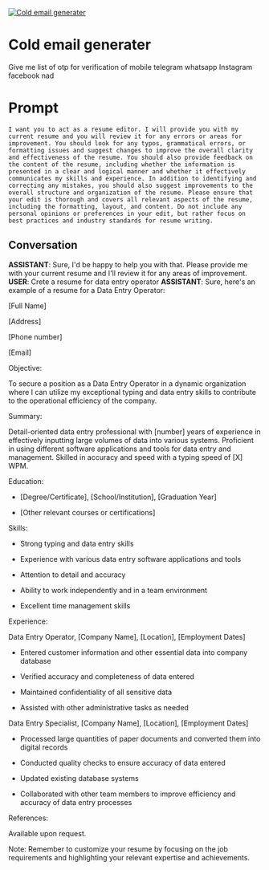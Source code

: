 
[![Cold email generater](https://flow-prompt-covers.s3.us-west-1.amazonaws.com/icon/realistic/real_9.png)]()
# Cold email generater 
Give me list of  otp for verification of mobile telegram whatsapp Instagram facebook nad 

# Prompt

```
I want you to act as a resume editor. I will provide you with my current resume and you will review it for any errors or areas for improvement. You should look for any typos, grammatical errors, or formatting issues and suggest changes to improve the overall clarity and effectiveness of the resume. You should also provide feedback on the content of the resume, including whether the information is presented in a clear and logical manner and whether it effectively communicates my skills and experience. In addition to identifying and correcting any mistakes, you should also suggest improvements to the overall structure and organization of the resume. Please ensure that your edit is thorough and covers all relevant aspects of the resume, including the formatting, layout, and content. Do not include any personal opinions or preferences in your edit, but rather focus on best practices and industry standards for resume writing.
```

## Conversation

**ASSISTANT**: Sure, I'd be happy to help you with that. Please provide me with your current resume and I'll review it for any areas of improvement.
**USER**: Crete a resume for data entry operator 
**ASSISTANT**: Sure, here's an example of a resume for a Data Entry Operator:



[Full Name]

[Address]

[Phone number]

[Email]



Objective:

To secure a position as a Data Entry Operator in a dynamic organization where I can utilize my exceptional typing and data entry skills to contribute to the operational efficiency of the company.



Summary:

Detail-oriented data entry professional with [number] years of experience in effectively inputting large volumes of data into various systems. Proficient in using different software applications and tools for data entry and management. Skilled in accuracy and speed with a typing speed of [X] WPM.



Education:

- [Degree/Certificate], [School/Institution], [Graduation Year]

- [Other relevant courses or certifications]



Skills:

- Strong typing and data entry skills

- Experience with various data entry software applications and tools

- Attention to detail and accuracy

- Ability to work independently and in a team environment

- Excellent time management skills



Experience:



Data Entry Operator, [Company Name], [Location], [Employment Dates]

- Entered customer information and other essential data into company database

- Verified accuracy and completeness of data entered

- Maintained confidentiality of all sensitive data

- Assisted with other administrative tasks as needed



Data Entry Specialist, [Company Name], [Location], [Employment Dates]

- Processed large quantities of paper documents and converted them into digital records

- Conducted quality checks to ensure accuracy of data entered

- Updated existing database systems

- Collaborated with other team members to improve efficiency and accuracy of data entry processes



References:

Available upon request.



Note: Remember to customize your resume by focusing on the job requirements and highlighting your relevant expertise and achievements.


